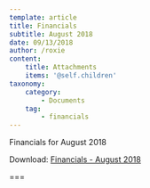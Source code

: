 ```yaml
---
template: article
title: Financials
subtitle: August 2018
date: 09/13/2018
author: /roxie
content:
    title: Attachments
    items: '@self.children'
taxonomy:
    category: 
        - Documents
    tag: 
        - financials
---
```


Financials for August 2018

Download: [Financials - August 2018](2018-08-financials.pdf)

===


